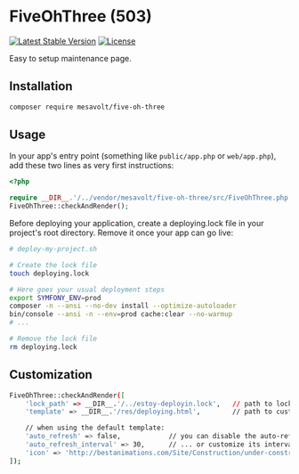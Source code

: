 # FiveOhThree (503)

[![Latest Stable Version](https://poser.pugx.org/mesavolt/five-oh-three/v/stable)](https://packagist.org/packages/mesavolt/five-oh-three)
[![License](https://poser.pugx.org/mesavolt/five-oh-three/license)](https://packagist.org/packages/mesavolt/five-oh-three)

Easy to setup maintenance page.

## Installation

```bash
composer require mesavolt/five-oh-three
```

## Usage

In your app's entry point (something like `public/app.php` or `web/app.php`),
add these two lines as very first instructions:

```php
<?php

require __DIR__.'/../vendor/mesavolt/five-oh-three/src/FiveOhThree.php';
FiveOhThree::checkAndRender();
```

Before deploying your application, create a deploying.lock file in your project's root
directory. Remove it once your app can go live:

```bash
# deploy-my-project.sh

# Create the lock file
touch deploying.lock

# Here goes your usual deployment steps
export SYMFONY_ENV=prod
composer -n --ansi --no-dev install --optimize-autoloader
bin/console --ansi -n --env=prod cache:clear --no-warmup
# ...

# Remove the lock file
rm deploying.lock
```

## Customization

```bash
FiveOhThree::checkAndRender([
    'lock_path' => __DIR__.'/../estoy-deployin.lock',   // path to lock file
    'template' => __DIR__.'/res/deploying.html',        // path to custom template (can either be a PHP or HTML file)

    // when using the default template:
    'auto_refresh' => false,            // you can disable the auto-refresh...
    'auto_refresh_interval' => 30,      // ... or customize its interval
    'icon' => 'http://bestanimations.com/Site/Construction/under-construction-animated-gif-8.gif',
]);
```
